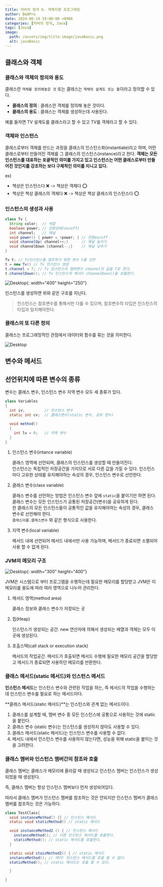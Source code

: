 ```yaml
---
title: 자바의 정석 6. 객체지향 프로그래밍
author: BeAPro
date: 2024-06-19 19:00:00 +0900
categories: [자바의 정석, Java]
tags: [Java]
image:
  path: /assets/img/title-image/javaBasic.png
  alt: javaBasic
---
```

## **클래스와 객체**
### 클래스와 객체의 정의와 용도

클래스란 `객체를 정의해놓은 것` 또는 클래스는 `객체의 설계도 또는 틀`이라고 정의할 수 있다.

- **클래스의 정의** : 클래스란 객체를 정의해 놓은 것이다.
- **클래스의 용도** : 클래스는 객체를 생성하는데 사용된다.

예를 들자면 TV 설계도를 클래스라고 할 수 있고 TV를 객체라고 할 수 있다.

### 객체와 인스턴스

클래스로부터 객체를 만드는 과정을 클래스의 인스턴스화(instantiate)라고 하며, 어떤 클래스로부터 만들어진 객체를 그 클래스의 인스턴스(instance)라고 한다.
**객체는 모든 인스턴스를 대표하는 포괄적인 의미를 가지고 있고 인스턴스는 어떤 클래스로부터 만들어진 것인지를 강조하는 보다 구체적인 의미를 지니고 있다.**

ex)
 - 책상은 인스턴스다 ❌ -> 책상은 객체다 ⭕️
 - 책상은 책상 클래스의 객체다 ❌ -> 책상은 책상 클래스의 인스턴스다 ⭕️

### 인스턴스의 생성과 사용

```java
class Tv {
  String color;  // 색깔
  boolean power; // 전원상태(on/off)
  int channel;   // 채널
  void power() { power = !power; } // 전원on/off
  void channelUp( channel++;)      // 채널 높이기
  void channelDown {channel--;}    // 채널 낮추기
}

Tv t; // Tv인스턴스를 참조하기 위한 변수 t를 선언
t = new Tv() // Tv 인스턴스 생성
t.channel = 7; // Tv 인스턴스의 멤버변수 channel의 값을 7로 한다.
t.channelDown(); // Tv 인스턴스의 메서드 channelDown()을 호출한다.
```
![Desktop](/assets/img/javaBasic/javaBasic06-01.png){: width="400" height="250"}

인스턴스를 생성하면 위와 같은 구조를 지닌다.
> 인스턴스는 참조변수를 통해서만 다룰 수 있으며, 참조변수의 타입은 인스턴스의 타입과 일치해야한다.

### 클래스의 또 다른 정의

클래스는 프로그래밍적인 관점에서 데이터와 함수를 묶는 것을 의미한다.

![Desktop](/assets/img/javaBasic/javaBasic06-02.png)

## **변수와 메서드**

## 선언위치에 따른 변수의 종류
변수는 클래스 변수, 인스턴스 변수 지역 변수 모두 세 종류가 있다.

```java
class Variables
{
  int iv;         // 인스턴스 변수
  static int cv;  // 클래스변수(static 변수, 공유 변수)
  
  void method()
  {
    int lv = 0;   // 지역 변수
  }
}
```
1. 인스턴스 변수(intance variable)
  
   클래스 영역에 선언되며, 클래스의 인스턴스를 생성할 때 만들어진다.  
   인스턴스는 독립적인 저장공간을 가지므로 서로 다른 값을 가질 수 있다.
   인스턴스마다 고유한 상태를 유지해야하는 속성의 경우, 인스턴스 변수로 선언한다.
  
2. 클래스 변수(class variable)  
   
   클래스 변수를 선언하는 방법은 인스턴스 변수 앞에 `static`을 붙이기만 하면 된다.  
  클래스 변수는 모든 인스턴스가 공통된 저장공간(변수)을 공유하게 된다.  
  한 클래스의 모든 인스턴스들이 공통적인 값을 유지해야하는 속성의 경우, 클래스 변수로 선언해야 한다.  
  `클래스이름.클래스변수` 와 같은 형식으로 사용한다.
  
3. 지역 변수(local variable)
   
   메서드 내에 선언되어 메서드 내에서만 사용 가능하며, 메서드가 종료되면 소멸되어 사용 할 수 없게 된다.

### JVM의 메모리 구조
![Desktop](/assets/img/javaBasic/javaBasic06-03.png){: width="300" height="400"}

JVM은 시스템으로 부터 프로그램을 수행하는데 필요한 메모리를 할당받고 JVM은 이 메모리를 용도에 따라 여러 영역으로 나누어 관리한다.

1. 메서드 영역(method area)
   
   클래스 정보와 클래스 변수가 저장되는 곳

2. 힙(Heap)
   
   인스턴스가 생성되는 공간. new 연산자에 의해서 생성되는 배열과 객체는 모두 이곳에 생성된다.

3. 호출스택(call stack or execution stack)
   
   메서드의 작업공간. 메서드가 호출되면 메서드 수행에 필요한 메모리 공간을 할당받고 메서드가 종료되면 사용하던 메모리를 반환한다.

### 클래스 메서드(static 메서드)와 인스턴스 메서드

**인스턴스 메서드**는 인스턴스 변수와 관련된 작업을 하는, 즉 메서드의 작업을 수행하는데 인스턴스 변수를 필요로 하는 메서드이다.

**클래스 메서드(static 메서드)**는 인스턴스와 관계 없는 메서드이다.

1. 클래스를 설계할 때, 멤버 변수 중 모든 인스턴스에 공통으로 사용하는 것에 static을 붙인다.
2. 클래스 변수 (static 변수)는 인스턴스를 생성하지 않아도 사용할 수 있다.
3. 클래스 메서드(static 메서드)는 인스턴스 변수를 사용할 수 없다.
4. 메서드 내에서 인스턴스 변수를 사용하지 않는다면, 성능을 위해 static을 붙이는 것을 고려한다.
  
### 클래스 멤버와 인스턴스 멤버간의 참조와 호출
클래스 멤버는 클래스가 메모리에 올라갈 때 생성되고 인스턴스 멤버는 인스턴스가 생성되었을 때 생성된다.

즉, 클래스 멤버는 항상 인스턴스 멤버보다 먼저 생성되어있다.

따라서 클래스 멤버가 인스턴스 멤버를 참조하는 것은 안되지만 인스턴스 멤버가 클래스 멤버를 참조하는 것은 가능하다.

```java
class TestClass{
  void instanceMethod() {} // 인스턴스 메서드
  static void staticMethod() // static 메서드

  void instanceMethod2 () { // 인스턴스 메서드
    instanceMethod(); // 다른 인스턴스 메서드를 호출한다.
    staticMethod(); // static 메서드를 호출한다.
  }

  static void staicMethod2() { // static 메서드
  instanceMethod(); // 에러! 인스턴스 메서드를 호출 할 수 없다.
  staticMethod(); // static 메서드는 호출 할 수 있다.

  }

}

```